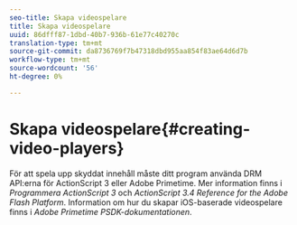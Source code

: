 ```yaml
---
seo-title: Skapa videospelare
title: Skapa videospelare
uuid: 86dfff87-1dbd-40b7-936b-61e77c40270c
translation-type: tm+mt
source-git-commit: da8736769f7b47318dbd955aa854f83ae64d6d7b
workflow-type: tm+mt
source-wordcount: '56'
ht-degree: 0%

---
```



# Skapa videospelare{#creating-video-players}

För att spela upp skyddat innehåll måste ditt program använda DRM API:erna för ActionScript 3 eller Adobe Primetime. Mer information finns i *Programmera ActionScript 3* och *ActionScript 3.4 Reference for the Adobe Flash Platform*. Information om hur du skapar iOS-baserade videospelare finns i *Adobe Primetime PSDK-dokumentationen*.
